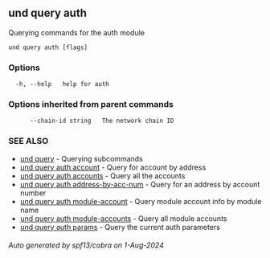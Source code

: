 ## und query auth

Querying commands for the auth module

```
und query auth [flags]
```

### Options

```
  -h, --help   help for auth
```

### Options inherited from parent commands

```
      --chain-id string   The network chain ID
```

### SEE ALSO

* [und query](und_query.md)	 - Querying subcommands
* [und query auth account](und_query_auth_account.md)	 - Query for account by address
* [und query auth accounts](und_query_auth_accounts.md)	 - Query all the accounts
* [und query auth address-by-acc-num](und_query_auth_address-by-acc-num.md)	 - Query for an address by account number
* [und query auth module-account](und_query_auth_module-account.md)	 - Query module account info by module name
* [und query auth module-accounts](und_query_auth_module-accounts.md)	 - Query all module accounts
* [und query auth params](und_query_auth_params.md)	 - Query the current auth parameters

###### Auto generated by spf13/cobra on 1-Aug-2024
